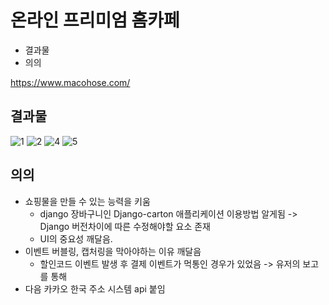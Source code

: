 # 온라인 프리미엄 홈카페 
* 결과물
* 의의

<https://www.macohose.com/>

## 결과물
![1](https://user-images.githubusercontent.com/35883056/53281183-b3403700-3767-11e9-8f0e-bef61d90eb8e.PNG)
![2](https://user-images.githubusercontent.com/35883056/53281200-fc908680-3767-11e9-914a-55119d809bdf.PNG)
![4](https://user-images.githubusercontent.com/35883056/53281203-03b79480-3768-11e9-9843-24a6526ba009.PNG)
![5](https://user-images.githubusercontent.com/35883056/53281204-09ad7580-3768-11e9-81b1-9afc85bb6315.PNG)

## 의의
* 쇼핑물을 만들 수 있는 능력을 키움 
  * django 장바구니인 Django-carton 애플리케이션 이용방법 알게됨 -> Django 버전차이에 따른 수정해야할 요소 존재
  * UI의 중요성 깨달음. 
* 이벤트 버블링, 캡처링을 막아야하는 이유 깨달음
  * 할인코드 이벤트 발생 후 결제 이벤트가 먹통인 경우가 있었음 -> 유저의 보고를 통해 
* 다음 카카오 한국 주소 시스템 api 붙임
